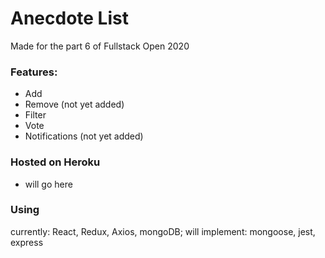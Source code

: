 # Anecdote List
Made for the part 6 of Fullstack Open 2020

### Features:
- Add
- Remove (not yet added)
- Filter
- Vote
- Notifications (not yet added)

### Hosted on Heroku
- will go here

### Using
currently: React, Redux, Axios, mongoDB;
will implement: mongoose, jest, express

